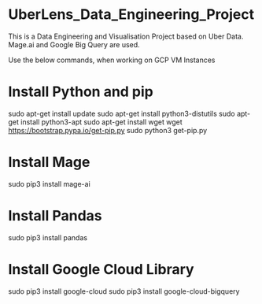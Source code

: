 # UberLens_Data_Engineering_Project

This is a Data Engineering and Visualisation Project based on Uber Data. 
Mage.ai and Google Big Query are used.

Use the below commands, when working on GCP VM Instances

# Install Python and pip 
sudo apt-get install update
sudo apt-get install python3-distutils
sudo apt-get install python3-apt
sudo apt-get install wget
wget https://bootstrap.pypa.io/get-pip.py
sudo python3 get-pip.py

# Install Mage
sudo pip3 install mage-ai

# Install Pandas
sudo pip3 install pandas

# Install Google Cloud Library
sudo pip3 install google-cloud
sudo pip3 install google-cloud-bigquery
